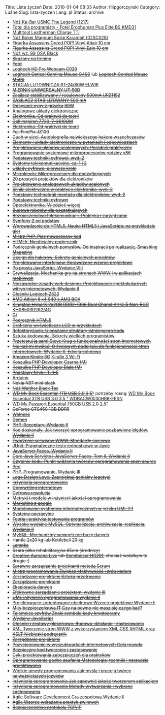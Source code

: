 Title: Lista życzeń
Date: 2010-01-04 08:33
Author: filipgorczynski
Category: Luźne
Slug: lista-zyczen
Lang: pl
Status: archive

-   [Nóż Ka-Bar USMC The Legend (1217)](https://www.militaria.pl/ka-bar/noz_ka-bar_usmc_the_legend_1217_p73096.xml)
-   [Fotel dla programisty - Fotel Ergohuman Plus Elite BS KMD31](https://www.centrumkrzesel.pl/fotel-ergohuman-plus-elite-bs-kmd31/3294/p)
-   [Multitool Leatherman Charge TTi](https://www.militaria.pl/leatherman/multitool_leatherman_charge_tti_830731_p4252.xml)
-   [Nóż Boker Magnum Spike Karambit (02SC028)](https://www.militaria.pl/boker/noz_boker_magnum_spike_karambit_02sc028_p78247.xml)
-   [~~Figurka Assassins Creed POP! Vinyl Altair 10 cm~~](https://www.ultima.pl/ct/gadzety/figurki/figurki-z-gier/figurka-assassins-creed-pop-vinyl-altair-10-cm)
-   [~~Figurka Assassins Creed POP! Vinyl Ezio 10 cm~~](https://www.ultima.pl/ct/gadzety/figurki/figurki-z-gier/figurka-assassins-creed-pop-vinyl-ezio-10-cm)
-   [Nóż wz. 99 OSA Black](https://www.militaria.pl/ml/noz_wz_99_osa_black_p3070.xml)
-   ~~[Skazany na trening](http://www.empik.com/skazany-na-trening-wade-paul,prod61081448,ksiazka-p)~~
-   ~~[Fotel](http://www.ikea.com/pl/pl/catalog/products/40103100/#/40103100)~~
-   ~~[Logitech HD Pro Webcam C920](http://www.logitech.com/pl-pl/product/hd-pro-webcam-c920?crid=34)~~
-   ~~[Logitech Optical Gaming Mouse G400](http://www.logitech.com/pl-pl/product/optical-gaming-mouse-g400?crid=7)~~ lub ~~[Logitech Corded Mouse M500](http://www.logitech.com/pl-pl/product/5743?crid=7)~~
-   ~~[STACJA LUTOWNICZA RT-24/80W ELWIK](http://sklep.avt.pl/p/pl/49278/stacja+lutownicza+rt-2480w+elwik.html)~~
-   ~~[MIERNIK UNIWERSALNY UT-50D](http://sklep.avt.pl/p/pl/482354/miernik+uniwersalny+ut-50d.html)~~
-   ~~[Zasilacz stabilizowany / regulowany 500mA URZ1152](http://www.ast-anteny.com.pl/zasilacz-stabilizowany-regulowany-500ma-urz1152-szt.html)~~
-   ~~[ZASILACZ STABILIZOWANY 500 mA](http://sklepafar.pl/produkt/zasilacz-stabilizowany-500-ma73)~~
-   ~~[Odsysacz cyny z grzałką 30W](http://electropark.pl/akcesoria-do-lutowania/1218-odsysacz-cyny-z-grzalka-30w--5901001218003.html)~~
-   ~~[Analogowe układy elektroniczne](http://www.btc.pl/index.php?ukey=product&productID=37539)~~
-   ~~[Elektronika. Od praktyki do teorii](http://helion.pl/ksiazki/elektronika-od-praktyki-do-teorii-charles-platt,eleodp.htm)~~
-   ~~[Dell Inspiron 7720 i7-3610QM](http://www.x-kom.pl/p/103497-notebook-laptop-17,3-dell-inspiron-7720-i7-3610qm-16gb-1281000-dvd-rw-1080p.html)~~
-   ~~[Elektronika. Od praktyki do teorii](http://helion.pl/ksiazki/elektronika-od-praktyki-do-teorii-charles-platt,eleodp.htm)~~
-   ~~Fuji FinePix JZ100~~
-   ~~[Duch w sieci. Autobiografia największego hakera wszechczasów](http://helion.pl/ksiazki/duch-w-sieci-autobiografia-najwiekszego-hakera-wszechczasow-kevin-mitnick-simon-william-l,duhsie.htm)~~
-   ~~[Elementy i układy elektroniczne w pytaniach i odpowiedziach](http://www.informatyczna.pl/index.php?strona,doc,pol,informat,82,0,44404,1,82,elementy_i_uklady_elektroniczne_w_pytaniach_i_odpowiedziach_,ant.html)~~
-   ~~[Projektowanie układów analogowych. Poradnik praktyczny](http://techniczna.net.pl/index.php?action=det&k=83-60233-04-7)~~
-   ~~[Programowanie systemowe mikroprocesorów rodziny x86](http://techniczna.net.pl/index.php?action=det&k=83-01-16383-9)~~
-   ~~[Podstawy techniki cyfrowej, wyd. 2](http://techniczna.net.pl/index.php?action=det&k=83-206-1390-6)~~
-   ~~[Systemy telekomunikacyjne, cz. 1 i 2](http://techniczna.net.pl/index.php?action=det&k=83-206-1272-1)~~
-   ~~[Układy cyfrowe, pierwsze kroki](http://www.informatyczna.pl/index.php?strona,doc,pol,informat,82,0,43479,1,82,uklady_cyfrowe,_pierwsze_kroki,ant.html)~~
-   ~~[Mikroklocki. Mikroprocesory dla początkujących](http://www.informatyczna.pl/index.php?strona,doc,pol,informat,82,0,45077,1,82,mikroklocki._mikroprocesory_dla_poczatkujacych_%3Cbr%3E%3C/br%3Ejezeli_chcesz_poznac_mikrokontrolery_od_postaw,_dobrze_sie_przy_tym_bawiac,_ta_ksiazka_jest_dla_ciebie!,ant.html)~~
-   ~~[20 prostych projektów dla elektroników](http://www.informatyczna.pl/index.php?strona,doc,pol,informat,82,0,45361,1,82,20_prostych_projektow_dla_elektronikow_,ant.html)~~
-   ~~[Projektowanie analogowych układów scalonych](http://www.informatyczna.pl/index.php?strona,doc,pol,informat,82,0,48031,1,82,projektowanie_analogowych_ukladow_scalonych,ant.html)~~
-   ~~[Silniki elektryczne w praktyce elektronika, wyd. 2](http://www.informatyczna.pl/index.php?strona,doc,pol,informat,82,0,48496,1,82,quot;silniki_elektryczne_w_praktyce_elektronika,_wyd._2,ant.html)~~
-   ~~[Podstawy technologii montażu dla elektroników, wyd. 2](http://www.informatyczna.pl/index.php?strona,doc,pol,informat,82,0,48520,1,82,podstawy_technologii_montazu_dla_elektronikow,_wyd._2,ant.html)~~
-   ~~[Podstawy techniki cyfrowej](http://www.informatyczna.pl/index.php?strona,doc,pol,informat,82,0,43566,1,82,podstawy_techniki_cyfrowej,ant.html)~~
-   ~~[Optoelektronika. Wiedzieć więcej](http://www.informatyczna.pl/index.php?strona,doc,pol,informat,82,0,43560,1,82,optoelektronika._wiedziec_wiecej,ant.html)~~
-   ~~[Budowa robotów dla początkujących](http://techniczna.net.pl/index.php?action=det&k=83-246-3436-1)~~
-   ~~[Bezpieczeństwo telekomunikacji. Praktyka i zarządzanie](http://techniczna.net.pl/index.php?action=det&k=83-206-1517-8)~~
-   ~~[Symfony 2 od podstaw](http://helion.pl/ksiazki/symfony-2-od-podstaw-wlodzimierz-gajda,symfo2.htm "Symfony 2 od podstaw")~~
-   ~~[Wprowadzenie do HTML5. Nauka HTML5 i JavaScriptu na przykładzie gier](http://helion.pl/ksiazki/wprowadzenie-do-html5-nauka-html5-i-javascriptu-na-przykladzie-gier-jeanine-meyer,whtmjs.htm "Wprowadzenie do HTML5. Nauka HTML5 i JavaScriptu na przykładzie gier")~~
-   ~~[Mistrz PHP. Pisz nowoczesny kod](http://helion.pl/ksiazki/mistrz-php-pisz-nowoczesny-kod-davey-shafik-lorna-mitchell-matthew-turland,misphp.htm "Mistrz PHP. Pisz nowoczesny kod")~~
-   ~~[HTML5. Nieoficjalny podręcznik](http://helion.pl/ksiazki/html5-nieoficjalny-podrecznik-matthew-macdonald,htm5np.htm "HTML5. Nieoficjalny podręcznik")~~
-   ~~[Podręcznik genialnych pomysłów. Od inspiracji po realizację. Smashing Magazine](http://helion.pl/ksiazki/podrecznik-genialnych-pomyslow-od-inspiracji-po-realizacje-smashing-magazine-cameron-chapman,pogepo.htm "Podręcznik genialnych pomysłów. Od inspiracji po realizację. Smashing Magazine")~~
-   ~~[Design dla hakerów. Sekrety genialnych projektów](http://helion.pl/ksiazki/design-dla-hakerow-sekrety-genialnych-projektow-david-kadavy,deshak.htm "Design dla hakerów. Sekrety genialnych projektów")~~
-   ~~[Projektowanie interfejsów. Sprawdzone wzorce projektowe](http://helion.pl/ksiazki/projektowanie-interfejsow-sprawdzone-wzorce-projektowe-jenifer-tidwell,projin.htm "Projektowanie interfejsów. Sprawdzone wzorce projektowe")~~
-   ~~[Po prostu JavaScript. Wydanie VIII](http://helion.pl/ksiazki/po-prostu-javascript-wydanie-viii-tom-negrino-dori-smith,ppjsc8.htm "Po prostu JavaScript. Wydanie VIII")~~
-   ~~[Grywalizacja. Mechanika gry na stronach WWW i w aplikacjach mobilnych](http://helion.pl/ksiazki/grywalizacja-mechanika-gry-na-stronach-www-i-w-aplikacjach-mobilnych-gabe-zichermann-christopher-cunningham,grymeg.htm "Grywalizacja. Mechanika gry na stronach WWW i w aplikacjach mobilnych")~~
-   ~~[Niezawodne zasady web designu. Projektowanie spektakularnych witryn internetowych. Wydanie II](http://helion.pl/ksiazki/niezawodne-zasady-web-designu-projektowanie-spektakularnych-witryn-internetowych-wydanie-ii-jason-beaird,niezaw.htm "Niezawodne zasady web designu. Projektowanie spektakularnych witryn internetowych. Wydanie II")~~
-   ~~[Głośniki Logitech Z523](http://www.logitech.com/pl-pl/speakers-audio/home-pc-speakers/devices/5861)~~
-   ~~[AMD Athlon II x4 640 s.AM3 BOX](http://www.proline.pl/?p=AMD+II+X4+640+AM3)~~
-   ~~[Kingston HyperX 2x2GB DDR2-1066 Dual Chanel Kit CL5 Non-ECC KHX8500D2K2/4G](http://www.proline.pl/?p=KHX8500D2K2%2F4G)~~
-   ~~[Gi](http://www.mantoshop.pl/product-pol-88-MANTO-3-0-BJJ-GI-czarne.html "Gi")~~
-   ~~[Podręcznik HTML5](http://helion.pl/ksiazki/podrecznik-html5-ten-fantastyczny-smashing-magazine-bill-sanders,tfanh5.htm)~~
-   ~~[Graficzne wyświetlacze LCD w przykładach](http://www.informatyczna.pl/index.php?strona,doc,pol,informat,7,0,45360,1,0,ant.html)~~
-   ~~[Refaktoryzacja. Ulepszanie struktury istniejącego kodu](http://helion.pl/ksiazki/refaktoryzacja-ulepszanie-struktury-istniejacego-kodu-martin-fowler-kent-beck-john-brant-william-opdyke-don-roberts,refuko.htm)~~
-   ~~[Sztuka kodowania. Sekrety wielkich programistów](http://helion.pl/ksiazki/sztuka-kodowania-sekrety-wielkich-programistow-peter-seibel,sztkod.htm)~~
-   ~~[Przetestuj ją sam! Steve Krug o funkcjonalności stron internetowych](http://helion.pl/ksiazki/przetestuj-ja-sam-steve-krug-o-funkcjonalnosci-stron-internetowych-steve-krug,przete.htm)~~
-   ~~[Nie każ mi myśleć! O życiowym podejściu do funkcjonalności stron internetowych. Wydanie II. Edycja kolorowa](http://helion.pl/ksiazki/nie-kaz-mi-myslec-o-zyciowym-podejsciu-do-funkcjonalnosci-stron-internetowych-wydanie-ii-edycja-kolorowa-steve-krug,nie2ek.htm)~~
-   ~~[Amazon Kindle 3G](http://www.amazon.com/Kindle-Wireless-Reader-3G-Wifi-Graphite/dp/B002FQJT3Q "Amazon Kindle 3G")~~ [Kindle 3 Wi-Fi](http://www.amazon.com/Kindle-Wireless-Reader-Wifi-Graphite/dp/B002Y27P3M/ref=sr_1_7?ie=UTF8&qid=1321129721&sr=8-7 "Kindle 3 wi-fi")
-   ~~[Koszulka PHP Developer Czarna (M)](http://kopruch.pl/product/PHP-Developer-(3),prog-04-M)~~
-   ~~[Koszulka PHP Developer Biała (M)](http://kopruch.pl/product/PHP-Developer-(4),prog-05)~~
-   ~~[Podstawy fizyki. T. 1-5](http://ksiegarnia.pwn.pl/produkt/4000/podstawy-fizyki-t-15.html)~~
-   ~~[Arduino](http://arduino.cc/)~~
-   ~~Nokia N97 mini black~~
-   ~~[Nóż Walther Black Tac](http://www.bron.pl/shopbron/product/NOZE-I-SCYZORYKI/Noze/Noz-WALTHER-Black-Tac/2755)~~
-   ~~[WD My Book Essential 1TB USB 2.0 3,5"](http://www.proline.pl/?p=WDBAAF0010HBK-EESN)~~ potrzeby rosną: [WD My Book Essential 3TB USB 3.0 3,5 " WDBACW0030HBK-EESN](http://www.proline.pl/?p=WDBACW0030HBK-EESN)
-   ~~[WD My Passport Essential 750GB USB 2.0 2,5"](http://www.proline.pl/?p=WDBABM7500ABK-EESN)~~
-   ~~GeForce GTS450 1GB DDR5~~
-   ~~[Wolność](http://eksiegarnia.pl/index.php?s=karta&id=100435683)~~
-   ~~[Demon](http://eksiegarnia.pl/index.php?s=karta&id=100436961)~~
-   ~~[PHP. Receptury. Wydanie II](http://helion.pl/ksiazki/php_receptury_wydanie_ii_adam_trachtenberg_david_sklar,phpre2.htm)~~
-   ~~[Kod doskonały. Jak tworzyć oprogramowanie pozbawione błędów. Wydanie II](http://helion.pl/ksiazki/kod_doskonaly_jak_tworzyc_oprogramowanie_pozbawione_bledow_wydanie_ii_steve_mcconnell,koddos.htm)~~
-   ~~[Tworzenie serwisów WWW. Standardy sieciowe](http://helion.pl/ksiazki/tworzenie_serwisow_www_standardy_sieciowe_john_allsopp,tswwws.htm)~~
-   ~~[JUnit. Pragmatyczne testy jednostkowe w Javie](http://helion.pl/ksiazki/junit_pragmatyczne_testy_jednostkowe_w_javie_andy_hunt_dave_thomas,junit.htm)~~
-   ~~[JavaServer Faces. Wydanie II](http://helion.pl/ksiazki/javaserver_faces_wydanie_ii_david_geary_cay_s_horstmann,javfac.htm)~~
-   ~~[Core Java Servlets i JavaServer Pages. Tom II. Wydanie II](http://helion.pl/ksiazki/core_java_servlets_i_javaserver_pages_tom_ii_wydanie_ii_marty_hall_larry_brown_yaakov_chaikin,jsp2w2.htm)~~
-   ~~[Czytanie kodu. Punkt widzenia twórców oprogramowania open source](http://helion.pl/ksiazki/czytanie_kodu_punkt_widzenia_tworcow_oprogramowania_open_source_diomidis_spinellis,czytko.htm)~~
-   ~~[Perl](http://helion.pl/ksiazki/perl_reuven_m_lerner,perlcr.htm)~~
-   ~~[PHP. Programowanie. Wydanie III](http://helion.pl/ksiazki/php_programowanie_wydanie_iii_leon_atkinson_zeev_suraski,phpro3.htm)~~
-   ~~[Logo Design Love: Zaprojektuj genialny logotyp!](http://helion.pl/ksiazki/logo_design_love_zaprojektuj_genialny_logotyp_david_airey,loglov.htm)~~
-   ~~[Inżynieria oprogramowania](http://ksiegarnia.pwn.pl/produkt/34790/inzynieria-oprogramowania.html)~~
-   ~~[Copywriting internetowy](http://ksiegarnia.pwn.pl/produkt/73164/copywriting-internetowy.html)~~
-   ~~[Cyfrowa rewolucja](http://ksiegarnia.pwn.pl/produkt/7047/cyfrowa-rewolucja.html)~~
-   ~~[Metryki i modele w inżynierii jakości oprogramowania](http://ksiegarnia.pwn.pl/produkt/4950/metryki-i-modele-w-inzynierii-jakosci-oprogramowania.html)~~
-   ~~[Marketing z google](http://ksiegarnia.pwn.pl/produkt/6429/marketing-z-google.html)~~
-   ~~[Modelowanie systemów informatycznych w języku UML 2.1](http://ksiegarnia.pwn.pl/produkt/6633/modelowanie-systemow-informatycznych-w-jezyku-uml-21.html)~~
-   ~~[Systemy operacyjne](http://ksiegarnia.pwn.pl/produkt/6128/systemy-operacyjne.html)~~
-   ~~[Teoria i praktyka testowania programów](http://ksiegarnia.pwn.pl/produkt/4776/teoria-i-praktyka-testowania-programow.html)~~
-   ~~[Wysoko wydajne MySQL. Optymalizacja, archiwizacja, replikacja. Wydanie II](http://helion.pl/ksiazki/wysoko_wydajne_mysql_optymalizacja_archiwizacja_replikacja_wydanie_ii_baron_schwartz_peter_zaitsev_vadim_tkachenko_jeremy_d_zawodny_arjen_lentz_derek_j_balling,wydmsq.htm)~~
-   ~~[MySQL. Mechanizmy wewnętrzne bazy danych](http://helion.pl/ksiazki/mysql_mechanizmy_wewnetrzne_bazy_danych_sasha_pachev,msqlme.htm)~~
-   ~~Hantle 2x20 kg lub Kettlebell 20 kg~~
-   ~~[Lampka](http://www.ikea.com/pl/pl/catalog/products/40079195)~~
-   ~~Szara piłka rehabilitacyjna 65cm (średnicy)~~
-   ~~[Creative Aurvana Live](http://pl.store.creative.com/products/product.aspx?catid=437&pid=17088) lub [Sennheiser HD201](http://www.sennheiser.com.pl/index.php5?theme=pricelist&task=print_product&product_id=670 "Sennheiser HD201"), chociaż wolałbym te drugie :)~~
-   ~~[Sprawne zarządzanie projektami metodą Scrum](http://komputeks.pl/product_info.php/products_id/1878)~~
-   ~~[Mistrz programowania Zwiększ efektywność i zrób karierę](http://komputeks.pl/product_info.php/products_id/4842)~~
-   ~~[Zarządzanie projektami Sztuka przetrwania](http://komputeks.pl/product_info.php/products_id/5268)~~
-   ~~[Zarządzanie projektami](http://komputeks.pl/product_info.php/products_id/5223)~~
-   ~~[Eksploracja danych](http://komputeks.pl/product_info.php/products_id/1877)~~
-   ~~[Efektywne zarządzanie projektami wydanie III](http://komputeks.pl/product_info.php/products_id/1883)~~
-   ~~[UML inżynieria oprogramowania wydanie II](http://komputeks.pl/product_info.php/products_id/2821)~~
-   ~~[Projektowanie zorientowane obiektowo Wzorce projektowe Wydanie II](http://komputeks.pl/product_info.php/products_id/3772)~~
-   ~~[Mity bezpieczeństwa IT Czy na pewno nie masz się czego bać?](http://komputeks.pl/product_info.php/products_id/4827)~~
-   ~~[Tajemnice szyfrów Znaki symbole kody kryptogramy](http://komputeks.pl/product_info.php/products_id/4005)~~
-   ~~[Wydajny JavaScript](http://komputeks.pl/product_info.php/products_id/4984)~~
-   ~~[Głośniki i zestawy głośnikowe. Budowa, działanie , zastosowania](http://www.informatyczna.pl/index.php?strona,doc,pol,informat,82,0,43310,1,82,glosniki_i_zestawy_glosnikowe._budowa,_dzialanie_,_zastosowania,ant.html)~~
-   ~~[XML Tworzenie stron WWW z wykorzystaniem XML CSS XHTML oraz XSLT Niebieski podręcznik](http://komputeks.pl/product_info.php/products_id/4376)~~
-   ~~[Zarządzanie projektami](http://komputeks.pl/product_info.php/products_id/5269)~~
-   ~~[Pozycjonowanie w wyszukiwarkach internetowych Cała prawda](http://komputeks.pl/product_info.php/products_id/4918)~~
-   ~~[Bezpieczny kod tworzenie i zastosowanie](http://komputeks.pl/product_info.php/products_id/791)~~
-   ~~[Cykl projektowania zabezpieczeń dla praktyków](http://komputeks.pl/product_info.php/products_id/2556)~~
-   ~~[Oprogramowanie godne zaufania Metodologia, techniki i narzędzia projektowania](http://komputeks.pl/product_info.php/products_id/1615)~~
-   ~~[Wielkie umysły programowania Jak myślą i pracują twórcy najważniejszych języków](http://komputeks.pl/product_info.php/products_id/4793)~~
-   ~~[Inżynieria oprogramowania Jak zapewnić jakość tworzonym aplikacjom](http://komputeks.pl/product_info.php/products_id/3934)~~
-   ~~[Inżynieria oprogramowania Metody wytwarzania i wybrane zastosowania](http://komputeks.pl/product_info.php/products_id/1731)~~
-   ~~[Agile Software Development Gra zespołowa Wydanie II](http://komputeks.pl/product_info.php/products_id/1112)~~
-   ~~[Agile Wzorce wdrażania praktyk zwinnych](http://komputeks.pl/product_info.php/products_id/4565)~~
-   ~~[Bezpieczeństwo protokołu TCP/IP](http://ksiegarnia.pwn.pl/produkt/5081/bezpieczenstwo-protokolu-tcpip.html)~~
